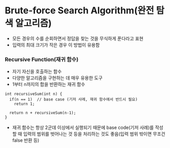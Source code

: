 # Brute-force Search Algorithm(완전 탐색 알고리즘)

- 모든 경우의 수를 순회하면서 정답을 찾는 것을 무식하게 푼다라고 표현
- 입력의 최대 크기가 작은 경우 이 방법이 유용함

### Recursive Function(재귀 함수)

- 자기 자신을 호출하는 함수
- 다양한 알고리즘을 구현하는 데 매우 유용한 도구
- 1부터 n까지의 합을 반환하는 재귀 함수
~~~
int recursiveSum(int n) {
  if(n == 1)  // base case (기저 사례, 재귀 함수에서 반드시 필요)
    return 1;
  
  return n + recursiveSum(n-1);
}
~~~

- 재귀 함수는 항상 2군데 이상에서 실행되기 때문에 base code(기저 사례)를 작성할 때 입력의 범위를 벗어나는 것 등을 처리하는 것도 좋음(입력 범위 밖이면 무조건 false 반환 등)
